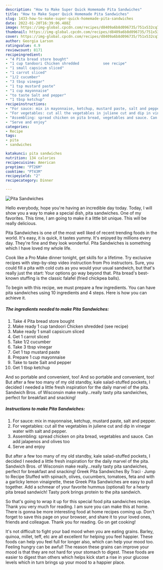 ```yaml
---
description: "How to Make Super Quick Homemade Pita Sandwiches"
title: "How to Make Super Quick Homemade Pita Sandwiches"
slug: 1433-how-to-make-super-quick-homemade-pita-sandwiches
date: 2022-01-20T16:39:06.488Z
image: https://img-global.cpcdn.com/recipes/d8409a6b8d096735/751x532cq70/pita-sandwiches-recipe-main-photo.jpg
thumbnail: https://img-global.cpcdn.com/recipes/d8409a6b8d096735/751x532cq70/pita-sandwiches-recipe-main-photo.jpg
cover: https://img-global.cpcdn.com/recipes/d8409a6b8d096735/751x532cq70/pita-sandwiches-recipe-main-photo.jpg
author: Georgia Larson
ratingvalue: 4.9
reviewcount: 8171
recipeingredient:
- "4 Pita bread store bought"
- "1 cup tandoori Chicken shredded           see recipe"
- "1 small capsicum sliced"
- "1 carrot sliced"
- "1/2 cucumber"
- "3 tbsp vinegar"
- "1 tsp mustard paste"
- "1 cup mayonnaise"
- "to taste Salt and pepper"
- "1 tbsp ketchup"
recipeinstructions:
- "For sauce: mix in mayonnaise, ketchup, mustard paste, salt and pepper."
- "For vegetables: cut all the vegetables in juliene cut and dip in vinegar water with salt and pepper."
- "Assembling: spread chicken on pita bread, vegetables and sauce. Can add jalapenos and olives too"
- "Serve and enjoy"
categories:
- Recipe
tags:
- pita
- sandwiches

katakunci: pita sandwiches 
nutrition: 134 calories
recipecuisine: American
preptime: "PT26M"
cooktime: "PT43M"
recipeyield: "2"
recipecategory: Dinner

---
```



![Pita Sandwiches](https://img-global.cpcdn.com/recipes/d8409a6b8d096735/751x532cq70/pita-sandwiches-recipe-main-photo.jpg)

Hello everybody, hope you're having an incredible day today. Today, I will show you a way to make a special dish, pita sandwiches. One of my favorites. This time, I am going to make it a little bit unique. This will be really delicious.

Pita Sandwiches is one of the most well liked of recent trending foods in the world. It's easy, it is quick, it tastes yummy. It's enjoyed by millions every day. They're fine and they look wonderful. Pita Sandwiches is something which I have loved my whole life.

Cook like a Pro Make dinner tonight, get skills for a lifetime. Try exclusive recipes with step-by-step video instruction from Pro instructors. Sure, you could fill a pita with cold cuts as you would your usual sandwich, but that&#39;s really just the start: Your options go way beyond that. Pita bread&#39;s best-known stuffing is the classic falafel (fried chickpea balls).


To begin with this recipe, we must prepare a few ingredients. You can have pita sandwiches using 10 ingredients and 4 steps. Here is how you can achieve it.

<!--inarticleads1-->

##### The ingredients needed to make Pita Sandwiches:

1. Take 4 Pita bread store bought
1. Make ready 1 cup tandoori Chicken shredded           (see recipe)
1. Make ready 1 small capsicum sliced
1. Get 1 carrot sliced
1. Take 1/2 cucumber
1. Take 3 tbsp vinegar
1. Get 1 tsp mustard paste
1. Prepare 1 cup mayonnaise
1. Take to taste Salt and pepper
1. Get 1 tbsp ketchup


And so portable and convenient, too! And so portable and convenient, too! But after a few too many of my old standby, kale salad-stuffed pockets, I decided I needed a little fresh inspiration for the daily marvel of the pita. Sandwich Bros. of Wisconsin make really…really tasty pita sandwiches, perfect for breakfast and snacking! 

<!--inarticleads2-->

##### Instructions to make Pita Sandwiches:

1. For sauce: mix in mayonnaise, ketchup, mustard paste, salt and pepper.
1. For vegetables: cut all the vegetables in juliene cut and dip in vinegar water with salt and pepper.
1. Assembling: spread chicken on pita bread, vegetables and sauce. Can add jalapenos and olives too
1. Serve and enjoy


But after a few too many of my old standby, kale salad-stuffed pockets, I decided I needed a little fresh inspiration for the daily marvel of the pita. Sandwich Bros. of Wisconsin make really…really tasty pita sandwiches, perfect for breakfast and snacking! Greek Pita Sandwiches By Traci · Jump to Recipe Stuffed with spinach, olives, cucumbers, tomatoes, feta and with a garlicky lemon vinaigrette, these Greek Pita Sandwiches are easy to pull together. Add a schmear of your favorite hummus (optional) for a hearty pita bread sandwich! Tasty pork brings protein to the pita sandwich. 

So that's going to wrap it up for this special food pita sandwiches recipe. Thank you very much for reading. I am sure you can make this at home. There is gonna be more interesting food at home recipes coming up. Don't forget to save this page on your browser, and share it to your loved ones, friends and colleague. Thank you for reading. Go on get cooking!

It's not difficult to fight your bad mood when you are eating grains. Barley, quinoa, millet, teff, etc are all excellent for helping you feel happier. These foods can help you feel full for longer also, which can help your mood too. Feeling hungry can be awful! The reason these grains can improve your mood is that they are not hard for your stomach to digest. These foods are easier to digest than others which helps kick start a rise in your glucose levels which in turn brings up your mood to a happier place.
